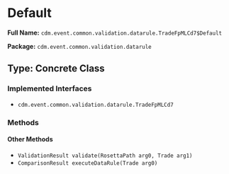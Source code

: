# Default

**Full Name:** `cdm.event.common.validation.datarule.TradeFpMLCd7$Default`

**Package:** `cdm.event.common.validation.datarule`

## Type: Concrete Class

### Implemented Interfaces

- `cdm.event.common.validation.datarule.TradeFpMLCd7`

### Methods

#### Other Methods

- `ValidationResult validate(RosettaPath arg0, Trade arg1)`
- `ComparisonResult executeDataRule(Trade arg0)`

